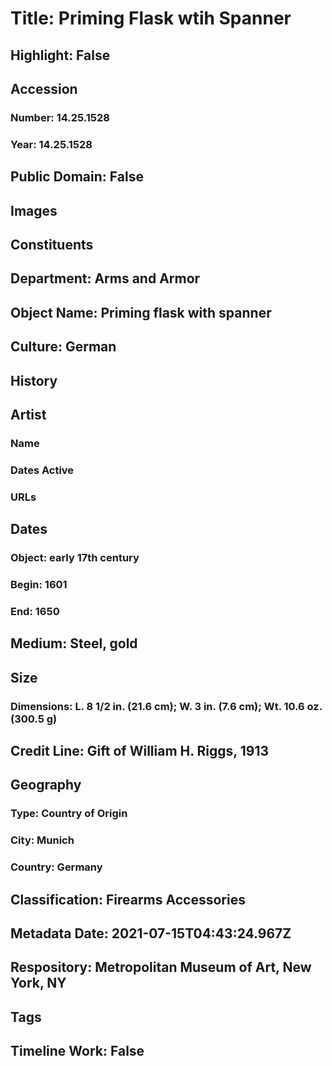 # Title: Priming Flask wtih Spanner
## Highlight: False
## Accession
### Number: 14.25.1528
### Year: 14.25.1528
## Public Domain: False
## Images
## Constituents
## Department: Arms and Armor
## Object Name: Priming flask with spanner
## Culture: German
## History
## Artist
### Name
### Dates Active
### URLs
## Dates
### Object: early 17th century
### Begin: 1601
### End: 1650
## Medium: Steel, gold
## Size
### Dimensions: L. 8 1/2 in. (21.6 cm); W. 3 in. (7.6 cm); Wt. 10.6 oz. (300.5 g)
## Credit Line: Gift of William H. Riggs, 1913
## Geography
### Type: Country of Origin
### City: Munich
### Country: Germany
## Classification: Firearms Accessories
## Metadata Date: 2021-07-15T04:43:24.967Z
## Respository: Metropolitan Museum of Art, New York, NY
## Tags
## Timeline Work: False